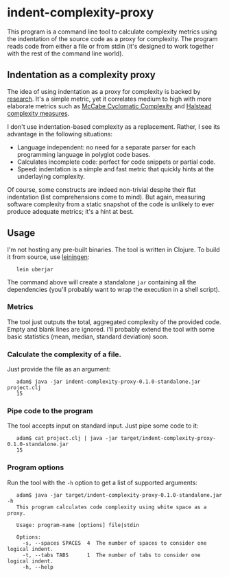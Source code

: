 # indent-complexity-proxy

This program is a command line tool to calculate complexity metrics using the indentation of the source code as a proxy for complexity. The program reads code from either a file or from stdin (it's designed to work together with the rest of the command line world).

## Indentation as a complexity proxy

The idea of using indentation as a proxy for complexity is backed by [research](http://softwareprocess.es/static/WhiteSpace.html). It's a simple metric, yet it correlates medium to high with more elaborate metrics such as [McCabe Cyclomatic Complexity](http://en.wikipedia.org/wiki/Cyclomatic_complexity) and [Halstead complexity measures](http://en.wikipedia.org/wiki/Halstead_complexity_measures). 

I don't use indentation-based complexity as a replacement. Rather, I see its advantage in the following situations:

* Language independent: no need for a separate parser for each programming language in polyglot code bases.
* Calculates incomplete code: perfect for code snippets or partial code.
* Speed: indentation is a simple and fast metric that quickly hints at the underlaying complexity.

Of course, some constructs are indeed non-trivial despite their flat indentation (list comprehensions come to mind). But again, measuring software complexity from a static snapshot of the code is unlikely to ever produce adequate metrics; it's a hint at best.

## Usage

I'm not hosting any pre-built binaries. The tool is written in Clojure. To build it from source, use [leiningen](https://github.com/technomancy/leiningen):

	   lein uberjar

The command above will create a standalone `jar` containing all the dependencies (you'll probably want to wrap the execution in a shell script).

### Metrics

The tool just outputs the total, aggregated complexity of the provided code. Empty and blank lines are ignored. I'll probably extend the tool with some basic statistics (mean, median, standard deviation) soon.

### Calculate the complexity of a file.

Just provide the file as an argument:

	   adam$ java -jar indent-complexity-proxy-0.1.0-standalone.jar project.clj 
	   15

### Pipe code to the program

The tool accepts input on standard input. Just pipe some code to it:

	   adam$ cat project.clj | java -jar target/indent-complexity-proxy-0.1.0-standalone.jar
	   15

### Program options

Run the tool with the `-h` option to get a list of supported arguments:

	   adam$ java -jar target/indent-complexity-proxy-0.1.0-standalone.jar -h
	   This program calculates code complexity using white space as a proxy.
	   
	   Usage: program-name [options] file|stdin
	   
	   Options:
	     -s, --spaces SPACES  4  The number of spaces to consider one logical indent.
	     -t, --tabs TABS      1  The number of tabs to consider one logical indent.
	     -h, --help


